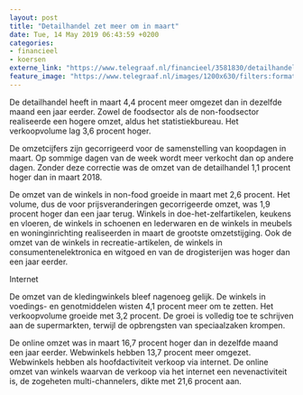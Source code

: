 ```yaml
---
layout: post
title: "Detailhandel zet meer om in maart"
date: Tue, 14 May 2019 06:43:59 +0200
categories: 
- financieel 
- koersen 
externe_link: "https://www.telegraaf.nl/financieel/3581830/detailhandel-zet-meer-om-in-maart"
feature_image: "https://www.telegraaf.nl/images/1200x630/filters:format(jpeg):quality(80)/cdn-kiosk-api.telegraaf.nl/0ec3874c-7603-11e9-8aa7-02d1dbdc35d1.jpg"
---
```


<p class="intro">De detailhandel heeft in maart 4,4 procent meer omgezet dan in dezelfde maand een jaar eerder. Zowel de foodsector als de non-foodsector realiseerde een hogere omzet, aldus het statistiekbureau. Het verkoopvolume lag 3,6 procent hoger.</p> <p>De omzetcijfers zijn gecorrigeerd voor de samenstelling van koopdagen in maart. Op sommige dagen van de week wordt meer verkocht dan op andere dagen. Zonder deze correctie was de omzet van de detailhandel 1,1 procent hoger dan in maart 2018.</p><p>De omzet van de winkels in non-food groeide in maart met 2,6 procent. Het volume, dus de voor prijsveranderingen gecorrigeerde omzet, was 1,9 procent hoger dan een jaar terug. Winkels in doe-het-zelfartikelen, keukens en vloeren, de winkels in schoenen en lederwaren en de winkels in meubels en woninginrichting realiseerden in maart de grootste omzetstijging. Ook de omzet van de winkels in recreatie-artikelen, de winkels in consumentenelektronica en witgoed en van de drogisterijen was hoger dan een jaar eerder.</p><p>Internet</p><p>De omzet van de kledingwinkels bleef nagenoeg gelijk. De winkels in voedings- en genotmiddelen wisten 4,1 procent meer om te zetten. Het verkoopvolume groeide met 3,2 procent. De groei is volledig toe te schrijven aan de supermarkten, terwijl de opbrengsten van speciaalzaken krompen.</p><p>De online omzet was in maart 16,7 procent hoger dan in dezelfde maand een jaar eerder. Webwinkels hebben 13,7 procent meer omgezet. Webwinkels hebben als hoofdactiviteit verkoop via internet. De online omzet van winkels waarvan de verkoop via het internet een nevenactiviteit is, de zogeheten multi-channelers, dikte met 21,6 procent aan.</p>
